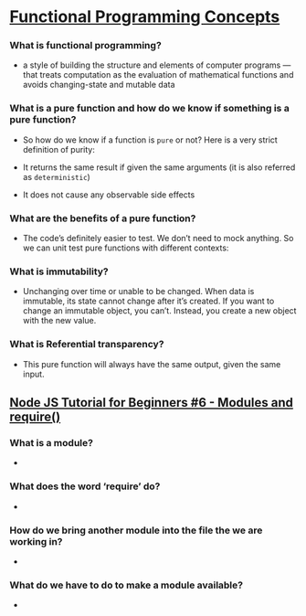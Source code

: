 # [Functional Programming Concepts](https://medium.com/the-renaissance-developer/concepts-of-functional-programming-in-javascript-6bc84220d2aa)


### What is functional programming?
* a style of building the structure and elements of computer programs — that treats computation as the evaluation of mathematical functions and avoids changing-state and mutable data

### What is a pure function and how do we know if something is a pure function?
* So how do we know if a function is `pure` or not? Here is a very strict definition of purity:

* It returns the same result if given the same arguments (it is also referred as `deterministic`)
* It does not cause any observable side effects

### What are the benefits of a pure function?
* The code’s definitely easier to test. We don’t need to mock anything. So we can unit test pure functions with different contexts:

### What is immutability?
* Unchanging over time or unable to be changed. When data is immutable, its state cannot change after it’s created. If you want to change an immutable object, you can’t. Instead, you create a new object with the new value.

### What is Referential transparency?
* This pure function will always have the same output, given the same input.

## [Node JS Tutorial for Beginners #6 - Modules and require()](https://www.youtube.com/watch?v=xHLd36QoS4k)


### What is a module?
* 

### What does the word ‘require’ do?
* 

### How do we bring another module into the file the we are working in?
* 

### What do we have to do to make a module available?
* 
